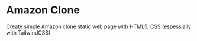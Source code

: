 Amazon Clone
===
Create simple Amazon clone static web page with HTML5, CSS (espessially with TailwindCSS)
